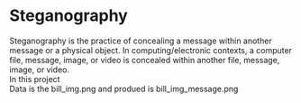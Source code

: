 # Steganography
Steganography is the practice of concealing a message within another message or a physical object.
 In computing/electronic contexts, a computer file, message, image, or video is concealed within another file, message, image, or video.<br>
In this project
<br>
Data is the bill_img.png
and produed is bill_img_message.png
